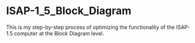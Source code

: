 # ISAP-1_5_Block_Diagram
This is my step-by-step process of optimizing the functionality of the ISAP-1.5 computer at the Block Diagram level.
